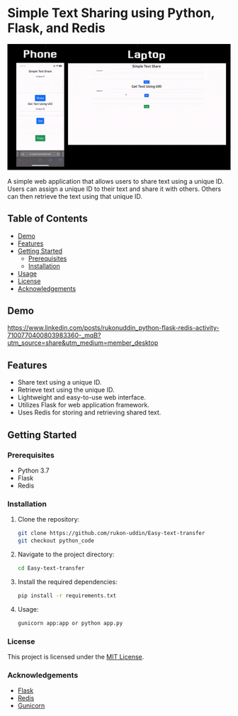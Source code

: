 # Simple Text Sharing using Python, Flask, and Redis

![Project Image](https://raw.githubusercontent.com/rukon-uddin/Easy-text-transfer/python_code/assets/ezgif.com-optimize.gif) <!-- If you have a project image, add it here -->

A simple web application that allows users to share text using a unique ID. Users can assign a unique ID to their text and share it with others. Others can then retrieve the text using that unique ID.

## Table of Contents

- [Demo](#demo)
- [Features](#features)
- [Getting Started](#getting-started)
  - [Prerequisites](#prerequisites)
  - [Installation](#installation)
- [Usage](#usage)
- [License](#license)
- [Acknowledgements](#acknowledgements)

## Demo

https://www.linkedin.com/posts/rukonuddin_python-flask-redis-activity-7100770400803983360-_mqB?utm_source=share&utm_medium=member_desktop
## Features

- Share text using a unique ID.
- Retrieve text using the unique ID.
- Lightweight and easy-to-use web interface.
- Utilizes Flask for web application framework.
- Uses Redis for storing and retrieving shared text.

## Getting Started

### Prerequisites

- Python 3.7
- Flask
- Redis

### Installation

1. Clone the repository:

   ```bash
   git clone https://github.com/rukon-uddin/Easy-text-transfer
   git checkout python_code
   ```
2. Navigate to the project directory:
    ```bash
    cd Easy-text-transfer
    ```
2. Install the required dependencies:
    ```bash
    pip install -r requirements.txt
    ```
2. Usage:
    ```bash
    gunicorn app:app or python app.py
    ```
### License

This project is licensed under the [MIT License](LICENSE).

### Acknowledgements

- [Flask](https://flask.palletsprojects.com/)
- [Redis](https://redis.io/)
- [Gunicorn](https://gunicorn.org/)
